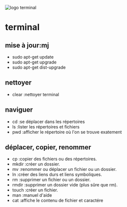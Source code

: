 ![logo terminal](https://vignette.wikia.nocookie.net/logopedia/images/c/cd/The-terminal-movie-logo.png/revision/latest?cb=20180625235049)


# terminal   

## mise à jour:mj
* sudo apt-get update
* sudo apt-get upgrade
* sudo apt-get dist-upgrade
## nettoyer
* clear :nettoyer terminal
## naviguer
* cd :se déplacer dans les répertoires
* ls :lister les répertoires et fichiers
* pwd :afficher le répertoire où l'on se trouve exatement

## déplacer, copier, renommer
* cp :copier des fichiers ou des répertoires.
* mkdir :créer un dossier.
* mv :renommer ou déplacer un fichier ou un dossier.
* ln :créer des liens durs et liens symboliques.
* rm :supprimer un fichier ou un dossier.
* rmdir :supprimer un dossier vide (plus sûre que rm).
* touch :créer un fichier.
* man :manuel d'aide
* cat :affiche le contenu de fichier et caractére



